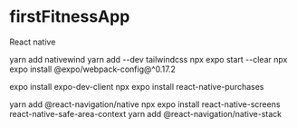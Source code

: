 # firstFitnessApp
React native

yarn add nativewind
 yarn add --dev tailwindcss
npx expo start --clear
npx expo install @expo/webpack-config@^0.17.2

expo install expo-dev-client
npx expo install react-native-purchases

yarn add @react-navigation/native
npx expo install react-native-screens react-native-safe-area-context
yarn add @react-navigation/native-stack
